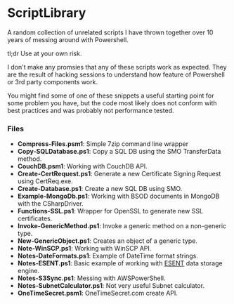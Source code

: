 ScriptLibrary
=============

A random collection of unrelated scripts I have thrown together over 10 years of messing around with Powershell.

tl;dr Use at your own risk.

I don't make any promsies that any of these scripts work as expected. They are the result of hacking sessions to understand how feature of Powershell or 3rd party components work.

You might find some of one of these snippets a useful starting point for some problem you have, but the code most likely does not conform with best practices and was probably not performance tested.


### Files

* **Compress-Files.psm1**: Simple 7zip command line wrapper
* **Copy-SQLDatabase.ps1**: Copy a SQL DB using the SMO TransferData method.
* **CouchDB.psm1**: Working with CouchDB API.
* **Create-CertRequest.ps1**: Generate a new Certificate Signing Request using CertReq.exe.
* **Create-Database.ps1**: Create a new SQL DB using SMO.
* **Example-MongoDb.ps1**: Working with BSOD documents in MongoDB with the CSharpDriver.
* **Functions-SSL.ps1**: Wrapper for OpenSSL to generate new SSL certificates.
* **Invoke-GenericMethod.ps1**: Invoke a generic method on a non-generic type.
* **New-GenericObject.ps1**: Creates an object of a generic type.
* **Note-WinSCP.ps1**: Working with WinSCP API.
* **Notes-DateFormats.ps1**: Example of DateTime format strings.
* **Notes-ESENT.ps1**: Basic example of working with [ESENT](http://en.wikipedia.org/wiki/ESENT "Extensible Storage Engine") data storage engine.
* **Notes-S3Sync.ps1**: Messing with AWSPowerShell.
* **Notes-SubnetCalculator.ps1**: Not very useful Subnet calculator.
* **OneTimeSecret.psm1**: OneTimeSecret.com create API.